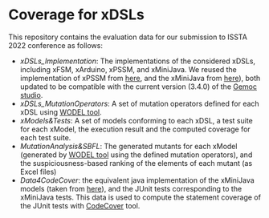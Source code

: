 # Coverage for xDSLs
This repository contains the evaluation data for our submission to ISSTA 2022 conference as follows:
- *xDSLs_Implementation*: The implementations of the considered xDSLs, including xFSM, xArduino, xPSSM, and xMiniJava. 
We reused the implementation of xPSSM from [here](https://github.com/tetrabox/examples-behavioral-interface/tree/master/languages/statemachines), and the xMiniJava from [here](https://github.com/tetrabox/minijava)), both updated to be compatible with the current version (3.4.0) of the [Gemoc studio](https://gemoc.org/download.html).
- *xDSLs_MutationOperators*: A set of mutation operators defined for each xDSL using [WODEL tool](https://gomezabajo.github.io/Wodel/).
- *xModels&Tests*: A set of models conforming to each xDSL, a test suite for each xModel, the execution result and the computed coverage for each test suite.
- *MutationAnalysis&SBFL*: The generated mutants for each xModel (generated by [WODEL tool](https://gomezabajo.github.io/Wodel/) using the defined mutation operators), and the suspiciousness-based ranking of the elements of each mutant (as Excel files)
- *Data4CodeCover*: the equivalent java implementation of the xMiniJava models (taken from [here](https://www.cambridge.org/resources/052182060X/#programs)), and the JUnit tests corresponding to the xMiniJava tests. This data is used to compute the statement coverage of the JUnit tests with [CodeCover](http://codecover.org/index.html) tool. 
